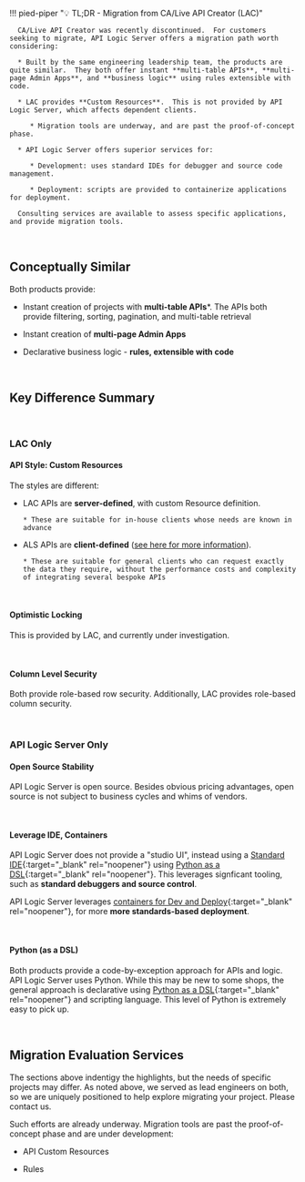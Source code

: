 !!! pied-piper ":bulb: TL;DR - Migration from CA/Live API Creator (LAC)"

      CA/Live API Creator was recently discontinued.  For customers seeking to migrate, API Logic Server offers a migration path worth considering:

      * Built by the same engineering leadership team, the products are quite similar.  They both offer instant **multi-table APIs**, **multi-page Admin Apps**, and **business logic** using rules extensible with code.

      * LAC provides **Custom Resources**.  This is not provided by API Logic Server, which affects dependent clients.  
      
         * Migration tools are underway, and are past the proof-of-concept phase.

      * API Logic Server offers superior services for:

         * Development: uses standard IDEs for debugger and source code management.

         * Deployment: scripts are provided to containerize applications for deployment.

      Consulting services are available to assess specific applications, and provide migration tools.

&nbsp;

## Conceptually Similar

Both products provide:

* Instant creation of projects with **multi-table APIs***.  The APIs both provide filtering, sorting, pagination, and multi-table retrieval

* Instant creation of **multi-page Admin Apps**

* Declarative business logic - **rules, extensible with code**

&nbsp;

## Key Difference Summary

&nbsp;

### LAC Only

#### API Style: Custom Resources

The styles are different:

* LAC APIs are **server-defined**, with custom Resource definition.

      * These are suitable for in-house clients whose needs are known in advance

* ALS APIs are **client-defined** ([see here for more information](..API/#provider-defined-vs-consumer-defined)).  

      * These are suitable for general clients who can request exactly the data they require, without the performance costs and complexity of integrating several bespoke APIs

&nbsp;

#### Optimistic Locking

This is provided by LAC, and currently under investigation.

&nbsp;

#### Column Level Security

Both provide role-based row security.  Additionally, LAC provides role-based column security.

&nbsp;

### API Logic Server Only

#### Open Source Stability

API Logic Server is open source.  Besides obvious pricing advantages, open source is not subject to business cycles and whims of vendors.

&nbsp;

#### Leverage IDE, Containers

API Logic Server does not provide a "studio UI", instead using a [Standard IDE](../IDE-Customize){:target="_blank" rel="noopener"} using [Python as a DSL](../Tech-DSL){:target="_blank" rel="noopener"}.  This leverages signficant tooling, such as **standard debuggers and source control**.

API Logic Server leverages [containers for Dev and Deploy](../DevOps-Containers){:target="_blank" rel="noopener"}, for more **more standards-based deployment**.

&nbsp;

#### Python (as a DSL)

Both products provide a code-by-exception approach for APIs and logic.  API Logic Server uses Python.  While this may be new to some shops, the general approach is declarative using [Python as a DSL](../Tech-DSL){:target="_blank" rel="noopener"} and scripting language.  This level of Python is extremely easy to pick up.

&nbsp;

## Migration Evaluation Services

The sections above indentigy the highlights, but the needs of specific projects may differ.  As noted above, we served as lead engineers on both, so we are uniquely positioned to help explore migrating your project.  Please contact us.

Such efforts are already underway.  Migration tools are past the proof-of-concept phase and are under development:

* API Custom Resources

* Rules

